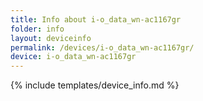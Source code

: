 ```yaml
---
title: Info about i-o_data_wn-ac1167gr
folder: info
layout: deviceinfo
permalink: /devices/i-o_data_wn-ac1167gr/
device: i-o_data_wn-ac1167gr
---
```

{% include templates/device_info.md %}
